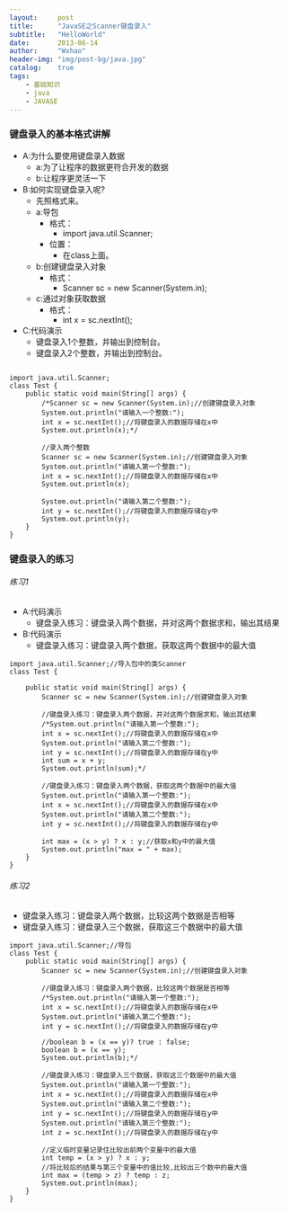 ```yaml
---
layout:     post
title:      "JavaSE之Scanner键盘录入"
subtitle:   "HelloWorld"
date:       2013-06-14
author:     "Wxhao"
header-img: "img/post-bg/java.jpg"
catalog:    true
tags:
    - 基础知识 
    - java
    - JAVASE
---
```


### 键盘录入的基本格式讲解
* A:为什么要使用键盘录入数据
	* a:为了让程序的数据更符合开发的数据
	* b:让程序更灵活一下
* B:如何实现键盘录入呢?
	* 先照格式来。
	* a:导包
		* 格式：
			* import java.util.Scanner; 
		* 位置：
			* 在class上面。
	* b:创建键盘录入对象
		* 格式：
			* Scanner sc = new Scanner(System.in);
	* c:通过对象获取数据	
		* 格式：
			* int x = sc.nextInt();
* C:代码演示
	* 键盘录入1个整数，并输出到控制台。
	* 键盘录入2个整数，并输出到控制台。

```

import java.util.Scanner;
class Test {
	public static void main(String[] args) {
		/*Scanner sc = new Scanner(System.in);//创建键盘录入对象
		System.out.println("请输入一个整数:");
		int x = sc.nextInt();//将键盘录入的数据存储在x中
		System.out.println(x);*/

		//录入两个整数
		Scanner sc = new Scanner(System.in);//创建键盘录入对象
		System.out.println("请输入第一个整数:");
		int x = sc.nextInt();//将键盘录入的数据存储在x中
		System.out.println(x);

		System.out.println("请输入第二个整数:");
		int y = sc.nextInt();//将键盘录入的数据存储在y中
		System.out.println(y);
	}
}
```


### 键盘录入的练习
###### 练习1
* A:代码演示
	* 键盘录入练习：键盘录入两个数据，并对这两个数据求和，输出其结果
* B:代码演示
	* 键盘录入练习：键盘录入两个数据，获取这两个数据中的最大值

```
import java.util.Scanner;//导入包中的类Scanner
class Test {

	public static void main(String[] args) {
		Scanner sc = new Scanner(System.in);//创建键盘录入对象
		
		//键盘录入练习：键盘录入两个数据，并对这两个数据求和，输出其结果
		/*System.out.println("请输入第一个整数:");
		int x = sc.nextInt();//将键盘录入的数据存储在x中
		System.out.println("请输入第二个整数:");
		int y = sc.nextInt();//将键盘录入的数据存储在y中
		int sum = x + y;
		System.out.println(sum);*/

		//键盘录入练习：键盘录入两个数据，获取这两个数据中的最大值
		System.out.println("请输入第一个整数:");
		int x = sc.nextInt();//将键盘录入的数据存储在x中
		System.out.println("请输入第二个整数:");
		int y = sc.nextInt();//将键盘录入的数据存储在y中

		int max = (x > y) ? x : y;//获取x和y中的最大值
		System.out.println("max = " + max);
	}
}
```

###### 练习2

* 键盘录入练习：键盘录入两个数据，比较这两个数据是否相等
* 键盘录入练习：键盘录入三个数据，获取这三个数据中的最大值

```
import java.util.Scanner;//导包
class Test {
	public static void main(String[] args) {
		Scanner sc = new Scanner(System.in);//创建键盘录入对象

		//键盘录入练习：键盘录入两个数据，比较这两个数据是否相等
		/*System.out.println("请输入第一个整数:");
		int x = sc.nextInt();//将键盘录入的数据存储在x中
		System.out.println("请输入第二个整数:");
		int y = sc.nextInt();//将键盘录入的数据存储在y中

		//boolean b = (x == y)? true : false;
		boolean b = (x == y);
		System.out.println(b);*/

		//键盘录入练习：键盘录入三个数据，获取这三个数据中的最大值
		System.out.println("请输入第一个整数:");
		int x = sc.nextInt();//将键盘录入的数据存储在x中
		System.out.println("请输入第二个整数:");
		int y = sc.nextInt();//将键盘录入的数据存储在y中
		System.out.println("请输入第三个整数:");
		int z = sc.nextInt();//将键盘录入的数据存储在y中

		//定义临时变量记录住比较出前两个变量中的最大值
		int temp = (x > y) ? x : y;
		//将比较后的结果与第三个变量中的值比较,比较出三个数中的最大值
		int max = (temp > z) ? temp : z;
		System.out.println(max);
	}
}
```